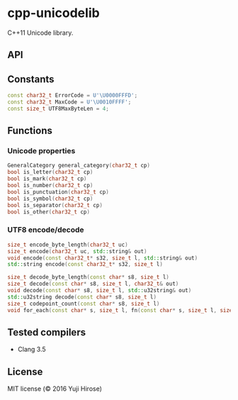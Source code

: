 cpp-unicodelib
==============

C++11 Unicode library.

API
---

## Constants

```cpp
const char32_t ErrorCode = U'\U0000FFFD';
const char32_t MaxCode = U'\U0010FFFF';
const size_t UTF8MaxByteLen = 4;
```

## Functions

### Unicode properties

```cpp
GeneralCategory general_category(char32_t cp)
bool is_letter(char32_t cp)
bool is_mark(char32_t cp)
bool is_number(char32_t cp)
bool is_punctuation(char32_t cp)
bool is_symbol(char32_t cp)
bool is_separator(char32_t cp)
bool is_other(char32_t cp)
```

### UTF8 encode/decode

```cpp
size_t encode_byte_length(char32_t uc)
size_t encode(char32_t uc, std::string& out)
void encode(const char32_t* s32, size_t l, std::string& out)
std::string encode(const char32_t* s32, size_t l)

size_t decode_byte_length(const char* s8, size_t l)
size_t decode(const char* s8, size_t l, char32_t& out)
void decode(const char* s8, size_t l, std::u32string& out)
std::u32string decode(const char* s8, size_t l)
size_t codepoint_count(const char* s8, size_t l)
void for_each(const char* s, size_t l, fn(const char* s, size_t l, size_t beg, size_t end, size_t i))
```

Tested compilers
----------------

  * Clang 3.5

License
-------

MIT license (© 2016 Yuji Hirose)

